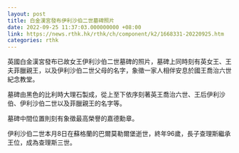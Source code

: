 ```yaml
---
layout: post
title: 白金漢宮發布伊利沙伯二世墓碑照片
date: 2022-09-25 11:37:03.000000000 +08:00
link: https://news.rthk.hk/rthk/ch/component/k2/1668331-20220925.htm
categories: rthk
---
```


英國白金漢宮發布已故女王伊利沙伯二世墓碑的照片，墓碑上同時刻有英女王、王夫菲臘親王，以及伊利沙伯二世父母的名字，象徵一家人相伴安息於國王喬治六世紀念教堂。

墓碑由黑色的比利時大理石製成，從上至下依序刻著英王喬治六世、王后伊利沙伯、伊利沙伯二世以及菲臘親王的名字等。

墓碑中間位置則刻有象徵最高榮譽的嘉德勳章。

伊利沙伯二世本月8日在蘇格蘭的巴爾莫勒爾堡逝世，終年96歲，長子查理斯繼承王位，成為查理斯三世。
